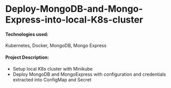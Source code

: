 # Deploy-MongoDB-and-Mongo-Express-into-local-K8s-cluster

#### Technologies used:
Kubernetes, Docker, MongoDB, Mongo Express

#### Project Description:
- Setup local K8s cluster with Minikube
- Deploy MongoDB and MongoExpress with
configuration and credentials extracted into
ConfigMap and Secret